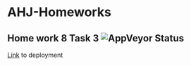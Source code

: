 # AHJ-Homeworks
## Home work 8 Task 3 ![AppVeyor Status](https://ci.appveyor.com/api/projects/status/yeepujglpss39swx?svg=true)

[Link](https://alxlebedev.github.io/dashboard-frontend/) to deployment
